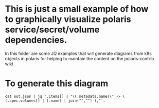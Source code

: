 # This is just a small example of how to graphically visualize polaris service/secret/volume dependencies.

In this folder are some JQ examples
that will generate diagrams from
k8s objects in polaris for helping
to maintain the content on the
polaris-contrib wiki

# To generate this diagram

```
cat out.json | jq '.items[] | "\(.metadata.name)\" -> \(.spec.volumes[] | [.name] | join("","") ),"'.
```
